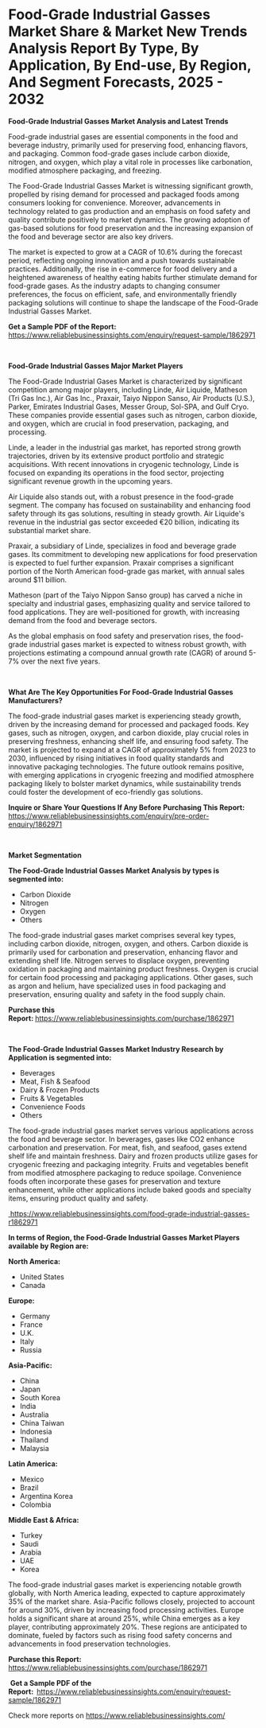 <p><h1>Food-Grade Industrial Gasses Market Share & Market New Trends Analysis Report By Type, By Application, By End-use, By Region, And Segment Forecasts, 2025 - 2032</h1></p><p><strong>Food-Grade Industrial Gasses Market Analysis and Latest Trends</strong></p>
<p><p>Food-grade industrial gases are essential components in the food and beverage industry, primarily used for preserving food, enhancing flavors, and packaging. Common food-grade gases include carbon dioxide, nitrogen, and oxygen, which play a vital role in processes like carbonation, modified atmosphere packaging, and freezing.</p><p>The Food-Grade Industrial Gasses Market is witnessing significant growth, propelled by rising demand for processed and packaged foods among consumers looking for convenience. Moreover, advancements in technology related to gas production and an emphasis on food safety and quality contribute positively to market dynamics. The growing adoption of gas-based solutions for food preservation and the increasing expansion of the food and beverage sector are also key drivers.</p><p>The market is expected to grow at a CAGR of 10.6% during the forecast period, reflecting ongoing innovation and a push towards sustainable practices. Additionally, the rise in e-commerce for food delivery and a heightened awareness of healthy eating habits further stimulate demand for food-grade gases. As the industry adapts to changing consumer preferences, the focus on efficient, safe, and environmentally friendly packaging solutions will continue to shape the landscape of the Food-Grade Industrial Gasses Market.</p></p>
<p><strong>Get a Sample PDF of the Report:&nbsp;</strong> <a href="https://www.reliablebusinessinsights.com/enquiry/request-sample/1862971?utm_campaign=2335&utm_medium=2&utm_source=Github&utm_content=ia&utm_term=03042025&utm_id=food-grade-industrial-gasses">https://www.reliablebusinessinsights.com/enquiry/request-sample/1862971</a></p>
<p>&nbsp;</p>
<p><strong>Food-Grade Industrial Gasses Major Market Players</strong></p>
<p><p>The Food-Grade Industrial Gases Market is characterized by significant competition among major players, including Linde, Air Liquide, Matheson (Tri Gas Inc.), Air Gas Inc., Praxair, Taiyo Nippon Sanso, Air Products (U.S.), Parker, Emirates Industrial Gases, Messer Group, Sol-SPA, and Gulf Cryo. These companies provide essential gases such as nitrogen, carbon dioxide, and oxygen, which are crucial in food preservation, packaging, and processing.</p><p>Linde, a leader in the industrial gas market, has reported strong growth trajectories, driven by its extensive product portfolio and strategic acquisitions. With recent innovations in cryogenic technology, Linde is focused on expanding its operations in the food sector, projecting significant revenue growth in the upcoming years.</p><p>Air Liquide also stands out, with a robust presence in the food-grade segment. The company has focused on sustainability and enhancing food safety through its gas solutions, resulting in steady growth. Air Liquide's revenue in the industrial gas sector exceeded €20 billion, indicating its substantial market share.</p><p>Praxair, a subsidiary of Linde, specializes in food and beverage grade gases. Its commitment to developing new applications for food preservation is expected to fuel further expansion. Praxair comprises a significant portion of the North American food-grade gas market, with annual sales around $11 billion.</p><p>Matheson (part of the Taiyo Nippon Sanso group) has carved a niche in specialty and industrial gases, emphasizing quality and service tailored to food applications. They are well-positioned for growth, with increasing demand from the food and beverage sectors.</p><p>As the global emphasis on food safety and preservation rises, the food-grade industrial gases market is expected to witness robust growth, with projections estimating a compound annual growth rate (CAGR) of around 5-7% over the next five years.</p></p>
<p>&nbsp;</p>
<p><strong>What Are The Key Opportunities For Food-Grade Industrial Gasses Manufacturers?</strong></p>
<p><p>The food-grade industrial gases market is experiencing steady growth, driven by the increasing demand for processed and packaged foods. Key gases, such as nitrogen, oxygen, and carbon dioxide, play crucial roles in preserving freshness, enhancing shelf life, and ensuring food safety. The market is projected to expand at a CAGR of approximately 5% from 2023 to 2030, influenced by rising initiatives in food quality standards and innovative packaging technologies. The future outlook remains positive, with emerging applications in cryogenic freezing and modified atmosphere packaging likely to bolster market dynamics, while sustainability trends could foster the development of eco-friendly gas solutions.</p></p>
<p><strong>Inquire or Share Your Questions If Any Before Purchasing This Report:</strong> <a href="https://www.reliablebusinessinsights.com/enquiry/pre-order-enquiry/1862971?utm_campaign=2335&utm_medium=2&utm_source=Github&utm_content=ia&utm_term=03042025&utm_id=food-grade-industrial-gasses">https://www.reliablebusinessinsights.com/enquiry/pre-order-enquiry/1862971</a></p>
<p>&nbsp;</p>
<p><strong>Market Segmentation</strong></p>
<p><strong>The Food-Grade Industrial Gasses Market Analysis by types is segmented into:</strong></p>
<p><ul><li>Carbon Dioxide</li><li>Nitrogen</li><li>Oxygen</li><li>Others</li></ul></p>
<p><p>The food-grade industrial gases market comprises several key types, including carbon dioxide, nitrogen, oxygen, and others. Carbon dioxide is primarily used for carbonation and preservation, enhancing flavor and extending shelf life. Nitrogen serves to displace oxygen, preventing oxidation in packaging and maintaining product freshness. Oxygen is crucial for certain food processing and packaging applications. Other gases, such as argon and helium, have specialized uses in food packaging and preservation, ensuring quality and safety in the food supply chain.</p></p>
<p><strong>Purchase this Report:&nbsp;</strong><a href="https://www.reliablebusinessinsights.com/purchase/1862971?utm_campaign=2335&utm_medium=2&utm_source=Github&utm_content=ia&utm_term=03042025&utm_id=food-grade-industrial-gasses">https://www.reliablebusinessinsights.com/purchase/1862971</a></p>
<p>&nbsp;</p>
<p><strong>The Food-Grade Industrial Gasses Market Industry Research by Application is segmented into:</strong></p>
<p><ul><li>Beverages</li><li>Meat, Fish & Seafood</li><li>Dairy & Frozen Products</li><li>Fruits & Vegetables</li><li>Convenience Foods</li><li>Others</li></ul></p>
<p><p>The food-grade industrial gases market serves various applications across the food and beverage sector. In beverages, gases like CO2 enhance carbonation and preservation. For meat, fish, and seafood, gases extend shelf life and maintain freshness. Dairy and frozen products utilize gases for cryogenic freezing and packaging integrity. Fruits and vegetables benefit from modified atmosphere packaging to reduce spoilage. Convenience foods often incorporate these gases for preservation and texture enhancement, while other applications include baked goods and specialty items, ensuring product quality and safety.</p></p>
<p><a href="https://www.reliablebusinessinsights.com/food-grade-industrial-gasses-r1862971?utm_campaign=2335&utm_medium=2&utm_source=Github&utm_content=ia&utm_term=03042025&utm_id=food-grade-industrial-gasses">&nbsp;https://www.reliablebusinessinsights.com/food-grade-industrial-gasses-r1862971</a></p>
<p><strong>In terms of Region, the Food-Grade Industrial Gasses Market Players available by Region are:</strong></p>
<p>
    <p> <strong> North America: </strong>
        <ul>
            <li>United States</li>
            <li>Canada</li>
        </ul>
        </p> 
    <p> <strong> Europe: </strong>
        <ul>
            <li>Germany</li>
            <li>France</li>
            <li>U.K.</li>
            <li>Italy</li>
            <li>Russia</li>
        </ul>
        </p> 
    <p> <strong> Asia-Pacific: </strong>
        <ul>
            <li>China</li>
            <li>Japan</li>
            <li>South Korea</li>
            <li>India</li>
            <li>Australia</li>
            <li>China Taiwan</li>
            <li>Indonesia</li>
            <li>Thailand</li>
            <li>Malaysia</li>
        </ul>
        </p> 
    <p> <strong> Latin America: </strong>
        <ul>
            <li>Mexico</li>
            <li>Brazil</li>
            <li>Argentina Korea</li>
            <li>Colombia</li>
        </ul>
        </p> 
    <p> <strong> Middle East & Africa: </strong>
        <ul>
            <li>Turkey</li>
            <li>Saudi</li>
            <li>Arabia</li>
            <li>UAE</li>
            <li>Korea</li>
        </ul>
    </p>
    </p>
<p><p>The food-grade industrial gases market is experiencing notable growth globally, with North America leading, expected to capture approximately 35% of the market share. Asia-Pacific follows closely, projected to account for around 30%, driven by increasing food processing activities. Europe holds a significant share at around 25%, while China emerges as a key player, contributing approximately 20%. These regions are anticipated to dominate, fueled by factors such as rising food safety concerns and advancements in food preservation technologies.</p></p>
<p><strong>Purchase this Report: </strong><a href="https://www.reliablebusinessinsights.com/purchase/1862971?utm_campaign=2335&utm_medium=2&utm_source=Github&utm_content=ia&utm_term=03042025&utm_id=food-grade-industrial-gasses">https://www.reliablebusinessinsights.com/purchase/1862971</a></p>
<p>&nbsp;<strong>Get a Sample PDF of the Report:&nbsp;&nbsp;</strong><a href="https://www.reliablebusinessinsights.com/enquiry/request-sample/1862971?utm_campaign=2335&utm_medium=2&utm_source=Github&utm_content=ia&utm_term=03042025&utm_id=food-grade-industrial-gasses">https://www.reliablebusinessinsights.com/enquiry/request-sample/1862971</a></p>
<p><strong></strong></p>
<p>Check more reports on <a href="https://www.reliablebusinessinsights.com/?utm_campaign=2335&utm_medium=2&utm_source=Github&utm_content=ia&utm_term=03042025&utm_id=food-grade-industrial-gasses">https://www.reliablebusinessinsights.com/</a></p>